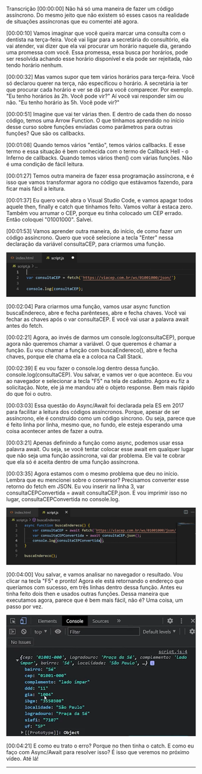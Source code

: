 Transcrição
[00:00:00] Não há só uma maneira de fazer um código assíncrono. Do mesmo jeito que não existem só esses casos na realidade de situações assíncronas que eu comentei até agora.

[00:00:10] Vamos imaginar que você queira marcar uma consulta com o dentista na terça-feira. Você vai ligar para a secretária do consultório, ela vai atender, vai dizer que ela vai procurar um horário naquele dia, gerando uma promessa com você. Essa promessa, essa busca por horários, pode ser resolvida achando esse horário disponível e ela pode ser rejeitada, não tendo horário nenhum.

[00:00:32] Mas vamos supor que tem vários horários para terça-feira. Você só declarou querer na terça, não especificou o horário. A secretária ia ter que procurar cada horário e ver se dá para você comparecer. Por exemplo. "Eu tenho horários às 2h. Você pode vir?" Aí você vai responder sim ou não. "Eu tenho horário às 5h. Você pode vir?"

[00:00:51] Imagine que vai ter várias then. E dentro de cada then do nosso código, temos uma Arrow Function. O que tínhamos aprendido no início desse curso sobre funções enviadas como parâmetros para outras funções? Que são os callbacks.

[00:01:08] Quando temos vários "então", temos vários callbacks. E esse termo e essa situação é bem conhecida com o termo de Callback Hell - o Inferno de callbacks. Quando temos vários then() com várias funções. Não é uma condição de fácil leitura.

[00:01:27] Temos outra maneira de fazer essa programação assíncrona, e é isso que vamos transformar agora no código que estávamos fazendo, para ficar mais fácil a leitura.

[00:01:37] Eu quero você abra o Visual Studio Code, e vamos apagar todos aquele then, finally e catch que tínhamos feito. Vamos voltar à estaca zero. Também vou arrumar o CEP, porque eu tinha colocado um CEP errado. Então coloquei "01001000". Salvei.

[00:01:53] Vamos aprender outra maneira, do início, de como fazer um código assíncrono. Quero que você selecione a tecla "Enter" nessa declaração da variável consultaCEP, para criarmos uma função.

![Do Começo](/img/apenasFecth.png)

[00:02:04] Para criarmos uma função, vamos usar async function buscaEndereco, abre e fecha parênteses, abre e fecha chaves. Você vai fechar as chaves após o var consultaCEP. E você vai usar a palavra await antes do fetch.

[00:02:21] Agora, ao invés de darmos um console.log(consultaCEP), porque agora não queremos chamar a variável. O que queremos é chamar a função. Eu vou chamar a função com buscaEndereco(), abre e fecha chaves, porque ele chama ela e a coloca na Call Stack.

[00:02:39] E eu vou fazer o console.log dentro dessa função. console.log(consultaCEP). Vou salvar, e vamos ver o que acontece. Eu vou ao navegador e selecionar a tecla "F5" na tela de cadastro. Agora eu fiz a solicitação. Note, ele já me mandou até o objeto response. Bem mais rápido do que foi o outro.

[00:03:03] Essa questão do Async/Await foi declarada pela ES em 2017 para facilitar a leitura dos códigos assíncronos. Porque, apesar de ser assíncrono, ele é construído como um código síncrono. Ou seja, parece que é feito linha por linha, mesmo que, no fundo, ele esteja esperando uma coisa acontecer antes de fazer a outra.

[00:03:21] Apenas definindo a função como async, podemos usar essa palavra await. Ou seja, se você tentar colocar esse await em qualquer lugar que não seja uma função assíncrona, vai dar problema. Ele vai te cobrar que ela só é aceita dentro de uma função assíncrona.

[00:03:35] Agora estamos com o mesmo problema que deu no início. Lembra que eu mencionei sobre o conversor? Precisamos converter esse retorno do fetch em JSON. Eu vou inserir na linha 3, var consultaCEPConvertida = await consultaCEP.json. E vou imprimir isso no lugar, consultaCEPConvertida no console.log.

![método async](/img/async.png)

[00:04:00] Vou salvar, e vamos analisar no navegador o resultado. Vou clicar na tecla "F5" e pronto! Agora ele está retornando o endereço que queríamos com sucesso, em três linhas dentro dessa função. Antes eu tinha feito dois then e usados outras funções. Dessa maneira que executamos agora, parece que é bem mais fácil, não é? Uma coisa, um passo por vez.

![retorno do método async](/img/returnAsync.png)

[00:04:21] E como eu trato o erro? Porque no then tinha o catch. E como eu faço com Async/Await para resolver isso? É isso que veremos no próximo vídeo. Até lá!
___
